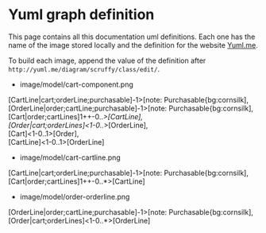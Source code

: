 # Yuml graph definition

This page contains all this documentation uml definitions. Each one has the name
of the image stored locally and the definition for the website
[Yuml.me](http://yuml.me).

To build each image, append the value of the definition after
`http://yuml.me/diagram/scruffy/class/edit/`.

* image/model/cart-component.png

[CartLine|cart;orderLine;purchasable]-1>[note: Purchasable{bg:cornsilk],  
[OrderLine|order;cartLine;purchasable]-1>[note: Purchasable{bg:cornsilk],  
[Cart|order;cartLines]1++-0..*>[CartLine],  
[Order|cart;orderLines]<1-0..*>[OrderLine],  
[Cart]<1-0..1>[Order],  
[CartLine]<1-0..1>[OrderLine]

* image/model/cart-cartline.png

[CartLine|cart;orderLine;purchasable]-1>[note: Purchasable{bg:cornsilk],  
[Cart|order;cartLines]1++-0..*>[CartLine]

* image/model/order-orderline.png

[OrderLine|order;cartLine;purchasable]-1>[note: Purchasable{bg:cornsilk],  
[Order|cart;orderLines]<1-0..*>[OrderLine]